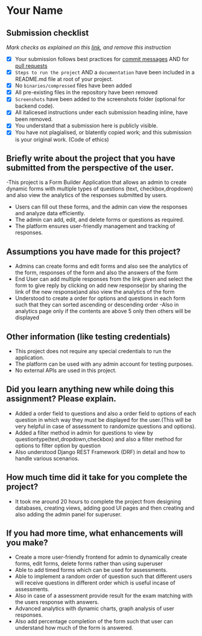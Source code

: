 # Your Name

## Submission checklist
*Mark checks as explained on this [link](https://docs.github.com/en/free-pro-team@latest/github/managing-your-work-on-github/about-task-lists#creating-task-lists), and remove this instruction*

- [x] Your submission follows best practices for [commit messages](https://chris.beams.io/posts/git-commit/) AND for [pull requests](https://github.community/t/best-practices-for-pull-requests/10195)
- [x] `Steps to run the project` AND a `documentation` have been included in a README.md file at root of your project.
- [x] No `binaries/compressed` files have been added
- [x] All pre-existing files in the repository have been removed
- [x] `Screenshots` have been added to the screenshots folder (optional for backend code).
- [x] All italicesed instructions under each submission heading inline, have been removed.
- [x] You understand that a submission here is publicly visible. 
- [x] You have not plagialised, or blatently copied work; and this submission is your original work. (Code of ethics)

## Briefly write about the project that you have submitted from the perspective of the user.
-This project is a Form Builder Application that allows an admin to create dynamic forms with multiple types of questions (text, checkbox,dropdown) and also view the analytics of the responses submitted by users.
- Users can fill out these forms, and the admin can view the responses and analyze data efficiently. 
- The admin can add, edit, and delete forms or questions as required. 
- The platform ensures user-friendly management and tracking of responses.



## Assumptions you have made for this project?
- Admins can create forms and edit forms and also see the analytics of the form, responses of the form and also the answers of the form
- End User can add multiple responses from the link given and select the form to give reply by clicking on add new response(or by sharing the link of the new response)and also view the analytics of the form
- Understood to create a order for options and questions in each form such that they can sorted ascending or descending order
-Also in analytics page only if the contents are above 5 only then others will be displayed 


## Other information (like testing credentials)
- This project does not require any special credentials to run the application.
- The platform can be used with any admin account for testing purposes.
- No external APIs are used in this project.

## Did you learn anything new while doing this assignment? Please explain.
- Added a order field to questions and also a order field to options of each question in which way they must be displayed for the user.(This will be very helpful in case of assessment to randomize questions and options).
- Added a filter method in admin for questions to view by questiontype(text,dropdown,checkbox) and also a filter method for options to filter option by question 
- Also understood Django REST Framework (DRF) in detail and how to handle various scenarios.


## How much time did it take for you complete the project?
- It took me around 20 hours to complete the project from designing databases, creating views, adding good UI pages and then creating and also adding the admin panel for superuser.


## If you had more time, what enhancements will you make?
- Create a more user-friendly frontend for admin to dynamically create forms, edit forms, delete forms rather than using superuser
- Able to add timed forms which can be used for assessments.
- Able to implement a random order of question such that different users will receive questions in different order which is useful incase of assessments.
- Also in case of a assessment provide result for the exam matching with the users response with answers.
- Advanced analytics with  dynamic charts, graph analysis of user responses.
- Also add percentage completion of the form such that user can understand how much of the form is answered.

